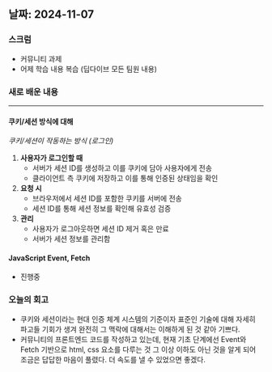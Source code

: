 ## 날짜: 2024-11-07

### 스크럼

- 커뮤니티 과제
- 어제 학습 내용 복습 (딥다이브 모든 팀원 내용)

### 새로 배운 내용

---

#### 쿠키/세션 방식에 대해

_쿠키/세션이 작동하는 방식 (로그인)_

1. **사용자가 로그인할 때**
   - 서버가 세션 ID를 생성하고 이를 쿠키에 담아 사용자에게 전송
   - 클라이언트 측 쿠키에 저장하고 이를 통해 인증된 상태임을 확인
2. **요청 시**
   - 브라우저에서 세션 ID를 포함한 쿠키를 서버에 전송
   - 세션 ID를 통해 세션 정보를 확인해 유효성 검증
3. **관리**
   - 사용자가 로그아웃하면 세션 ID 제거 혹은 만료
   - 서버가 세션 정보를 관리함

#### JavaScript Event, Fetch

- 진행중

### 오늘의 회고

- 쿠키와 세션이라는 현대 인증 체계 시스템의 기준이자 표준인 기술에 대해 자세히 파고들 기회가 생겨 완전히 그 맥락에 대해서는 이해하게 된 것 같아 기쁘다.
- 커뮤니티의 프론트엔드 코드를 작성하고 있는데, 현재 기초 단계에선 Event와 Fetch 기반으로 html, css 요소를 다루는 것 그 이상 이하도 아닌 것을 알게 되어 조금은 답답한 마음이 풀렸다. 더 속도를 낼 수 있었으면 좋겠다.
